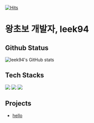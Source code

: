 [![Hits](https://hits.seeyoufarm.com/api/count/incr/badge.svg?url=https%3A%2F%2Fgithub.com%2Fleek94&count_bg=%2379C83D&title_bg=%23555555&icon=&icon_color=%23E7E7E7&title=hits&edge_flat=false)](https://hits.seeyoufarm.com)
# 왕초보 개발자, leek94


## Github Status
![leek94's GitHub stats](https://github-readme-stats.vercel.app/api?username=leek94)

## Tech Stacks
<img src="https://img.shields.io/badge/JAVA-007396?style=for-the-badge&logo=java&logoColor=white">
<img src="https://img.shields.io/badge/Spring-6DB33F?style=for-the-badge&logo=Spring&logoColor=white">
<img src="https://img.shields.io/badge/mysql-4479A1?style=for-the-badge&logo=mysql&logoColor=white">

## Projects
* [hello](https://github.com/angrydeveploer)
